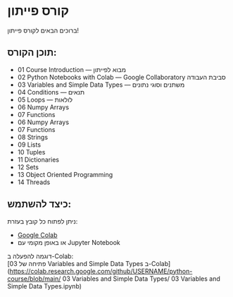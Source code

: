 # קורס פייתון

ברוכים הבאים לקורס פייתון!

## תוכן הקורס:
- 01 Course Introduction — מבוא לפייתון  
- 02 Python Notebooks with Colab — Google Collaboratory  סביבת העבודה
- 03 Variables and Simple Data Types — משתנים וסוגי נתונים  
- 04 Conditions — תנאים
- 05 Loops — לולאות
- 06 Numpy Arrays
- 07 Functions
- 06 Numpy Arrays
- 07 Functions
- 08 Strings
- 09 Lists
- 10 Tuples
- 11 Dictionaries
- 12 Sets
- 13 Object Oriented Programming
- 14 Threads

## כיצד להשתמש:

ניתן לפתוח כל קובץ בעזרת:
- [Google Colab](https://colab.research.google.com)  
- או באופן מקומי עם Jupyter Notebook

דוגמה להפעלה ב-Colab:  
[פתיחה של  03 Variables and Simple Data Types ב-Colab](https://colab.research.google.com/github/USERNAME/python-course/blob/main/ 03 Variables and Simple Data Types/ 03 Variables and Simple Data Types.ipynb)
